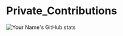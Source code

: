 # Private_Contributions
![Your Name's GitHub stats](https://github-readme-stats.vercel.app/api?username=mnurulab&show_icons=true&theme=radical)
